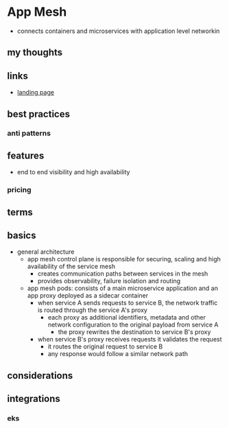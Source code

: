 # App Mesh

- connects containers and microservices with application level networkin

## my thoughts

## links

- [landing page](https://aws.amazon.com/app-mesh/?did=ap_card&trk=ap_card)

## best practices

### anti patterns

## features

- end to end visibility and high availability

### pricing

## terms

## basics

- general architecture
  - app mesh control plane is responsible for securing, scaling and high availability of the service mesh
    - creates communication paths between services in the mesh
    - provides observability, failure isolation and routing
  - app mesh pods: consists of a main microservice application and an app proxy deployed as a sidecar container
    - when service A sends requests to service B, the network traffic is routed through the service A's proxy
      - each proxy as additional identifiers, metadata and other network configuration to the original payload from service A
        - the proxy rewrites the destination to service B's proxy
    - when service B's proxy receives requests it validates the request
      - it routes the original request to service B
      - any response would follow a similar network path

## considerations

## integrations

### eks
